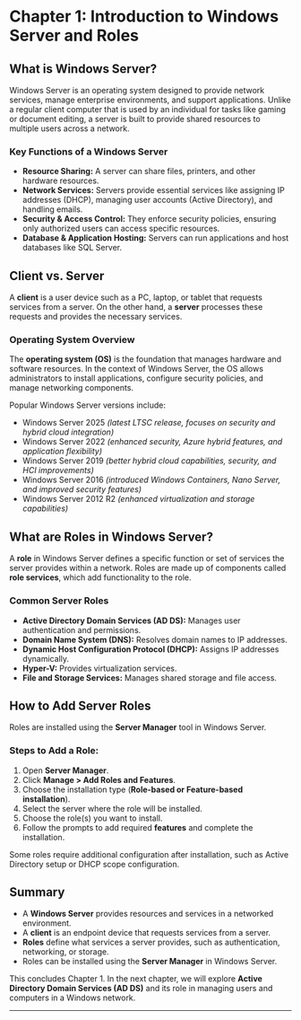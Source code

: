 # Chapter 1: Introduction to Windows Server and Roles

## What is Windows Server?
Windows Server is an operating system designed to provide network services, manage enterprise environments, and support applications. Unlike a regular client computer that is used by an individual for tasks like gaming or document editing, a server is built to provide shared resources to multiple users across a network.

### Key Functions of a Windows Server
- **Resource Sharing:** A server can share files, printers, and other hardware resources.
- **Network Services:** Servers provide essential services like assigning IP addresses (DHCP), managing user accounts (Active Directory), and handling emails.
- **Security & Access Control:** They enforce security policies, ensuring only authorized users can access specific resources.
- **Database & Application Hosting:** Servers can run applications and host databases like SQL Server.

## Client vs. Server
A **client** is a user device such as a PC, laptop, or tablet that requests services from a server. On the other hand, a **server** processes these requests and provides the necessary services. 

### Operating System Overview
The **operating system (OS)** is the foundation that manages hardware and software resources. In the context of Windows Server, the OS allows administrators to install applications, configure security policies, and manage networking components.

Popular Windows Server versions include:
- Windows Server 2025 *(latest LTSC release, focuses on security and hybrid cloud integration)*
- Windows Server 2022 *(enhanced security, Azure hybrid features, and application flexibility)*
- Windows Server 2019 *(better hybrid cloud capabilities, security, and HCI improvements)*
- Windows Server 2016 *(introduced Windows Containers, Nano Server, and improved security features)*
- Windows Server 2012 R2 *(enhanced virtualization and storage capabilities)*

## What are Roles in Windows Server?
A **role** in Windows Server defines a specific function or set of services the server provides within a network. Roles are made up of components called **role services**, which add functionality to the role.

### Common Server Roles
- **Active Directory Domain Services (AD DS):** Manages user authentication and permissions.
- **Domain Name System (DNS):** Resolves domain names to IP addresses.
- **Dynamic Host Configuration Protocol (DHCP):** Assigns IP addresses dynamically.
- **Hyper-V:** Provides virtualization services.
- **File and Storage Services:** Manages shared storage and file access.

## How to Add Server Roles
Roles are installed using the **Server Manager** tool in Windows Server.

### Steps to Add a Role:
1. Open **Server Manager**.
2. Click **Manage > Add Roles and Features**.
3. Choose the installation type (**Role-based or Feature-based installation**).
4. Select the server where the role will be installed.
5. Choose the role(s) you want to install.
6. Follow the prompts to add required **features** and complete the installation.

Some roles require additional configuration after installation, such as Active Directory setup or DHCP scope configuration.

## Summary
- A **Windows Server** provides resources and services in a networked environment.
- A **client** is an endpoint device that requests services from a server.
- **Roles** define what services a server provides, such as authentication, networking, or storage.
- Roles can be installed using the **Server Manager** in Windows Server.

This concludes Chapter 1. In the next chapter, we will explore **Active Directory Domain Services (AD DS)** and its role in managing users and computers in a Windows network.

---

